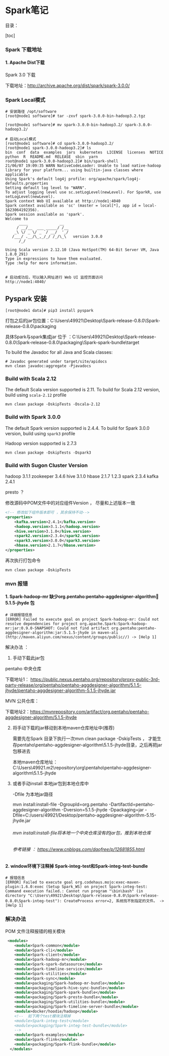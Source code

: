 



# Spark笔记

目录： 

[toc]

### Spark 下载地址

#### 1. Apache Dist下载

Spark 3.0 下载

下载地址：http://archive.apache.org/dist/spark/spark-3.0.0/

### **Spark Local模式**

```shell
# 安装路径 /opt/software
[root@node1 software]# tar -zxvf spark-3.0.0-bin-hadoop3.2.tgz

[root@node1 software]# mv spark-3.0.0-bin-hadoop3.2/ spark-3.0.0-hadoop3.2/

# 启动Local模式
[root@node1 software]# cd spark-3.0.0-hadoop3.2/
[root@node1 spark-3.0.0-hadoop3.2]# ls
bin  conf  data  examples  jars  kubernetes  LICENSE  licenses  NOTICE  python  R  README.md  RELEASE  sbin  yarn
root@node1 spark-3.0.0-hadoop3.2]# bin/spark-shell
21/06/07 19:09:35 WARN NativeCodeLoader: Unable to load native-hadoop library for your platform... using builtin-java classes where applicable
Using Spark's default log4j profile: org/apache/spark/log4j-defaults.properties
Setting default log level to "WARN".
To adjust logging level use sc.setLogLevel(newLevel). For SparkR, use setLogLevel(newLevel).
Spark context Web UI available at http://node1:4040
Spark context available as 'sc' (master = local[*], app id = local-1623064192356).
Spark session available as 'spark'.
Welcome to
      ____              __
     / __/__  ___ _____/ /__
    _\ \/ _ \/ _ `/ __/  '_/
   /___/ .__/\_,_/_/ /_/\_\   version 3.0.0
      /_/

Using Scala version 2.12.10 (Java HotSpot(TM) 64-Bit Server VM, Java 1.8.0_291)
Type in expressions to have them evaluated.
Type :help for more information.


# 启动成功后，可以输入网址进行 Web UI 监控页面访问
http://node1:4040/
```

## Pyspark 安装

```shell
[root@node1 data]# pip3 install pyspark
```

打包之后的jar包位置：C:\Users\49921\Desktop\Spark-release-0.8.0\Spark-release-0.8.0\packaging 

具体Spark与spark集成jar 位于 ：C:\Users\49921\Desktop\Spark-release-0.8.0\Spark-release-0.8.0\packaging\Spark-spark-bundle\target



To build the Javadoc for all Java and Scala classes:

```
# Javadoc generated under target/site/apidocs
mvn clean javadoc:aggregate -Pjavadocs
```

### Build with Scala 2.12

The default Scala version supported is 2.11. To build for Scala 2.12 version, build using `scala-2.12` profile

```
mvn clean package -DskipTests -Dscala-2.12
```

### Build with Spark 3.0.0

The default Spark version supported is 2.4.4. To build for Spark 3.0.0 version, build using `spark3` profile

Hadoop version supported is  2.7.3

```
mvn clean package -DskipTests -Dspark3
```



### Build with Sugon Cluster Version

hadoop 3.1.1 
zookeeper 3.4.6
hive 3.1.0
hbase 2.1.7 1.2.3
spark 2.3.4
kafka 2.4.1

presto  ？

修改源码中POM文件中的对应组件Version ， 尽量和上述版本一致

```xml
<!-- 修改如下组件版本即可 ，其余保持不动-->
<properties>
    <kafka.version>2.4.1</kafka.version>
    <hadoop.version>3.1.1</hadoop.version>
    <hive.version>3.1.0</hive.version>
    <spark2.version>2.3.4</spark2.version>
    <spark3.version>3.0.0</spark3.version>
    <hbase.version>2.1.7</hbase.version>
</properties>
```
再次执行打包命令

```
mvn clean package -DskipTests
```

### **mvn 报错**

#### 1. Spark-hadoop-mr 缺少org.pentaho:pentaho-aggdesigner-algorithm:jar:5.1.5-jhyde 包

```shell
# 详细报错信息 
[ERROR] Failed to execute goal on project Spark-hadoop-mr: Could not resolve dependencies for project org.apache.Spark:Spark-hadoop-mr:jar:0.9.0-SNAPSHOT: Could not find artifact org.pentaho:pentaho-aggdesigner-algorithm:jar:5.1.5-jhyde in maven-ali (http://maven.aliyun.com/nexus/content/groups/public//) -> [Help 1]
```

解决办法 ：

1. 手动下载此jar包

pentaho 中央仓库

下载地址1： https://public.nexus.pentaho.org/repository/proxy-public-3rd-party-release/org/pentaho/pentaho-aggdesigner-algorithm/5.1.5-jhyde/pentaho-aggdesigner-algorithm-5.1.5-jhyde.jar

MVN 公共仓库：

下载地址2：https://mvnrepository.com/artifact/org.pentaho/pentaho-aggdesigner-algorithm/5.1.5-jhyde

2. 将手动下载的jar移动到本地maven仓库地址中(推荐)

   需要先在Spark 目录下执行一次mvn clean package -DskipTests ， 才能生存pentaho\pentaho-aggdesigner-algorithm\5.1.5-jhyde目录，之后再把jar包移进去

   本地maven仓库地址：C:\Users\49921\.m2\repository\org\pentaho\pentaho-aggdesigner-algorithm\5.1.5-jhyde

3. 或者手动install 本地jar包到本地仓库中

   -Dfile 为本地jar路径

   mvn install:install-file -DgroupId=org.pentaho -DartifactId=pentaho-aggdesigner-algorithm -Dversion=5.1.5-jhyde -Dpackaging=jar -Dfile=C:/users/49921/Desktop/pentaho-aggdesigner-algorithm-5.15-jhyde.jar

   ###### mvn install:install-file将本地一个中央仓库没有的jar包，推到本地仓库

   ###### 参考链接 ： https://www.cnblogs.com/daofree/p/12681855.html

   

#### 2. window环境下注释掉 Spark-integ-test和Spark-integ-test-bundle

```shell
# 报错信息
[ERROR] Failed to execute goal org.codehaus.mojo:exec-maven-plugin:1.6.0:exec (Setup Spark_WS) on project Spark-integ-test: Command execution failed.: Cannot run program "\bin\bash" (in directory "C:\Users\49921\Desktop\Spark-release-0.8.0\Spark-release-0.8.0\Spark-integ-test"): CreateProcess error=2, 系统找不到指定的文件。 -> [Help 1]
```

### **解决办法**

POM 文件注释报错的相关模块

```xml
 <modules>
    <module>Spark-common</module>
    <module>Spark-cli</module>
    <module>Spark-client</module>
    <module>Spark-hadoop-mr</module>
    <module>Spark-spark-datasource</module>
    <module>Spark-timeline-service</module>
    <module>Spark-utilities</module>
    <module>Spark-sync</module>
    <module>packaging/Spark-hadoop-mr-bundle</module>
    <module>packaging/Spark-hive-sync-bundle</module>
    <module>packaging/Spark-spark-bundle</module>
    <module>packaging/Spark-presto-bundle</module>
    <module>packaging/Spark-utilities-bundle</module>
    <module>packaging/Spark-timeline-server-bundle</module>
    <module>docker/hoodie/hadoop</module>
    <!--  如下两个test模块注释掉
	<module>Spark-integ-test</module>
    <module>packaging/Spark-integ-test-bundle</module>
	-->
    <module>Spark-examples</module>
    <module>Spark-flink</module>
    <module>packaging/Spark-flink-bundle</module>
  </modules>
```

